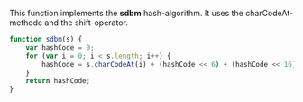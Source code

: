 
This function implements the **sdbm** hash-algorithm. 
It uses the charCodeAt-methode and the shift-operator.

``` js
function sdbm(s) {
    var hashCode = 0;
    for (var i = 0; i < s.length; i++) {
        hashCode = s.charCodeAt(i) + (hashCode << 6) + (hashCode << 16) - hashCode;
    }
    return hashCode;
}
```
